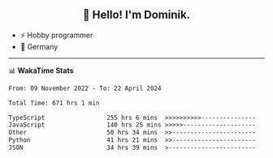 <h2 align="center">👋 Hello! I'm Dominik.</h2>

- ⚡ Hobby programmer
- 📍 Germany

---
📊 **WakaTime Stats**
<!--START_SECTION:waka-->

```txt
From: 09 November 2022 - To: 22 April 2024

Total Time: 671 hrs 1 min

TypeScript                 255 hrs 6 mins  >>>>>>>>>>---------------   38.02 %
JavaScript                 140 hrs 25 mins >>>>>--------------------   20.93 %
Other                      50 hrs 34 mins  >>-----------------------   07.54 %
Python                     41 hrs 21 mins  >>-----------------------   06.16 %
JSON                       34 hrs 39 mins  >------------------------   05.17 %
```

<!--END_SECTION:waka-->
